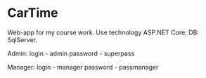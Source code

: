 # CarTime

  Web-app for my course work. Use technology ASP.NET Core; DB: SqlServer.
  
  Admin:
    login - admin
    password - superpass
  
  Manager:
    login - manager
    password - passmanager
